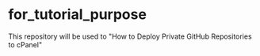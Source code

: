 # for_tutorial_purpose
This repository will be used to "How to Deploy Private GitHub Repositories to cPanel"
